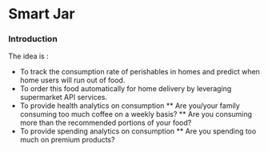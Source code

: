 # Smart Jar #
### Introduction ###
The idea is :
* To track the consumption rate of perishables in homes and predict when home users will run out of food.
* To order this food automatically for home delivery by leveraging supermarket API services.
* To provide health analytics on consumption
** Are you/your family consuming too much coffee on a weekly basis?
** Are you consuming more than the recommended portions of your food?
* To provide spending analytics on consumption
** Are you spending too much on premium products?
